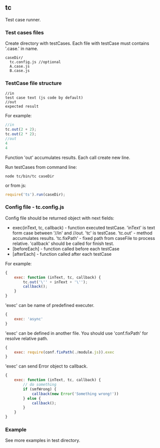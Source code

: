## tc
Test case runner.

### Test cases files
Create directory with testCases. Each file with testCase must contains '.case.' in name. 
```
caseDir/
  tc.config.js //optional
  A.case.js
  B.case.js
```

### TestCase file structure
```
//in
test case text (js code by default)
//out
expected result
```

For example:
```javascript
//in
tc.out(2 + 2);
tc.out(2 * 2);
//out
4
4
```
Function 'out' accumulates results. Each call create new line.

Run testCases from command line:
```
node tc/bin/tc caseDir
```
or from js:
```javascript
require('ts').run(caseDir);
```

### Config file - tc.config.js
Config file should be returned object with next fields:
  * exec(inText, tc, callback) - function executed testCase. 'inText' is text form case between '//in' and //out. 'tc' is testCase. 'tc.out' - method accumulates results. 'tc.fixPath' - fixed path from caseFile to process relative. 'callback' should be called for finish test.
  * [beforeEach] - function called before each testCase
  * [afterEach] - function called after each testCase

For example:
```javascript
{
    exec: function (inText, tc, callback) {
        tc.out('\'' + inText + '\'');
        callback();
    }
}
```
'exec' can be name of predefined executer. 
```javascript
{
    exec: 'async'
}
```
'exec' can be defined in another file. You should use 'conf.fixPath' for resolve relative path.
```javascript
{
    exec: require(conf.fixPath(./module.js)).exec
}
```
'exec' can send Error object to callback.
```javascript
{
    exec: function (inText, tc, callback) {
        // do something
        if (smfWrong) {
            callback(new Error('Something wrong!'))
        } else {
            callback();
        }
    }
}
```

### Example
See more examples in test directory.